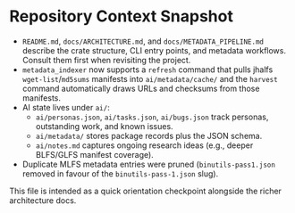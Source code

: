 # Repository Context Snapshot

- `README.md`, `docs/ARCHITECTURE.md`, and `docs/METADATA_PIPELINE.md` describe
  the crate structure, CLI entry points, and metadata workflows. Consult them
  first when revisiting the project.
- `metadata_indexer` now supports a `refresh` command that pulls jhalfs
  `wget-list`/`md5sums` manifests into `ai/metadata/cache/` and the `harvest`
  command automatically draws URLs and checksums from those manifests.
- AI state lives under `ai/`:
  - `ai/personas.json`, `ai/tasks.json`, `ai/bugs.json` track personas,
    outstanding work, and known issues.
  - `ai/metadata/` stores package records plus the JSON schema.
  - `ai/notes.md` captures ongoing research ideas (e.g., deeper BLFS/GLFS
    manifest coverage).
- Duplicate MLFS metadata entries were pruned (`binutils-pass1.json` removed in
  favour of the `binutils-pass-1.json` slug).

This file is intended as a quick orientation checkpoint alongside the richer
architecture docs.
